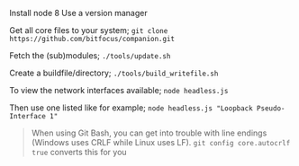 Install node 8
Use a version manager

Get all core files to your system;
`git clone https://github.com/bitfocus/companion.git`

Fetch the (sub)modules;
`./tools/update.sh`

Create a buildfile/directory;
`./tools/build_writefile.sh`

To view the network interfaces available; 
`node headless.js`

Then use one listed like for example;
`node headless.js "Loopback Pseudo-Interface 1"`

> When using Git Bash, you can get into trouble with line endings (Windows uses CRLF while Linux uses LF). `git config core.autocrlf true` converts this for you